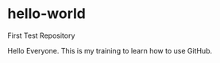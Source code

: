 # hello-world
First Test Repository

Hello Everyone. This is my training to learn how to use GitHub.
